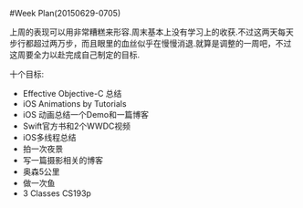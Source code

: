 #Week Plan(20150629-0705)  

上周的表现可以用非常糟糕来形容.周末基本上没有学习上的收获.不过这两天每天步行都超过两万步，而且眼里的血丝似乎在慢慢消退.就算是调整的一周吧，不过这周要全力以赴完成自己制定的目标.  

十个目标:  
* Effective Objective-C 总结  
* iOS Animations by Tutorials  
* iOS 动画总结一个Demo和一篇博客  
* Swift官方书和2个WWDC视频  
* iOS多线程总结  
* 拍一次夜景  
* 写一篇摄影相关的博客  
* 奥森5公里  
* 做一次鱼  
* 3 Classes CS193p  


